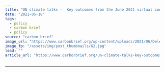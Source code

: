 ```yaml
---
title: "UN climate talks -  Key outcomes from the June 2021 virtual conference"
date: "2021-06-18"
tags: 
  - policy
  - carbon brief
  - policy
source: "carbon brief"
image_url: "https://www.carbonbrief.org/wp-content/uploads/2021/06/Delegates-meet-online-for-the-first-day-of-negotiations-1-06-21-583x372.jpg"
image_fp: "/assets/img/post_thumbnails/62.jpg"
lead: ""
article_url: "https://www.carbonbrief.org/un-climate-talks-key-outcomes-from-the-june-2021-virtual-conference"
---
```


---
